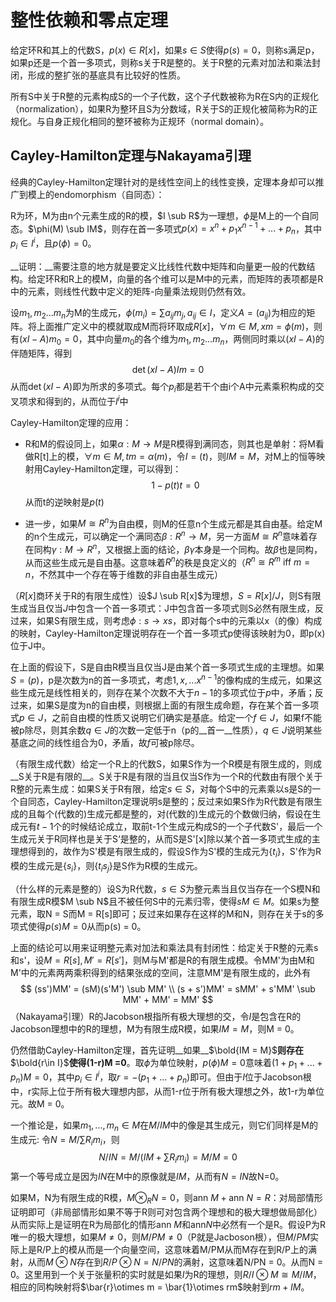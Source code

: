 # 整性依赖和零点定理

给定环R和其上的代数S，$p(x) \in R[x]$，如果$s\in S$使得$p(s) = 0$，则称s满足p，如果p还是一个首一多项式，则称s关于R是整的。关于R整的元素对加法和乘法封闭，形成的整扩张的基底具有比较好的性质。

所有S中关于R整的元素构成S的一个子代数，这个子代数被称为R在S内的正规化（normalization），如果R为整环且S为分数域，R关于S的正规化被简称为R的正规化。与自身正规化相同的整环被称为正规环（normal domain）。

## Cayley-Hamilton定理与Nakayama引理

经典的Cayley-Hamilton定理针对的是线性空间上的线性变换，定理本身却可以推广到模上的endomorphism（自同态）：

R为环，M为由n个元素生成的R的模，$I \sub R$为一理想，$\phi$是M上的一个自同态。$\phi(M) \sub IM$，则存在首一多项式$p(x) = x^n + p_{1}x^{n -1} + ... + p_n$，其中$p_i \in I^i$，且$p(\phi) = 0$。

__证明：__需要注意的地方就是要定义比线性代数中矩阵和向量更一般的代数结构。给定环R和R上的模M，向量的各个维可以是M中的元素，而矩阵的表项都是R中的元素，则线性代数中定义的矩阵-向量乘法规则仍然有效。

设$m_1, m_2... m_n$为M的生成元，$\phi(m_i) = \sum a_{ij}m_j, a_{ij}\in I$，定义$A = (a_{ij})$为相应的矩阵。将上面推广定义中的模就取成M而将环取成$R[x]$，$\forall m \in M, xm = \phi(m)$，则有$(x I -A)m_0 = 0$，其中向量$m_0$的各个维为$m_1, m_2...m_n$，两侧同时乘以$(x I - A)$的伴随矩阵，得到
$$
\det(x I - A)I m = 0
$$
从而$\det(xI - A)$即为所求的多项式。每个$p_i$都是若干个由i个A中元素乘积构成的交叉项求和得到的，从而位于$I^i$中

Cayley-Hamilton定理的应用：

+ R和M的假设同上，如果$\alpha : M\to M$是R模得到满同态，则其也是单射：将M看做R[t]上的模，$\forall m \in M, tm = \alpha(m)$，令$I = (t)$，则$IM = M$，对M上的恒等映射用Cayley-Hamilton定理，可以得到：
  $$
  1 - p(t)t = 0
  $$
  从而t的逆映射是$p(t)$

+ 进一步，如果$M \cong R^n$为自由模，则M的任意n个生成元都是其自由基。给定M的n个生成元，可以确定一个满同态$\beta: R^n \to M$，另一方面$M \cong R^n$意味着存在同构$\gamma: M \to R^n$，又根据上面的结论，$\beta\gamma$本身是一个同构。故$\beta$也是同构，从而这些生成元是自由基。这意味着$R^n$的秩是良定义的（$R^n \cong R^m \text{ iff }m=n$，不然其中一个存在等于维数的非自由基生成元）

（$R[x]$商环关于R的有限生成性）设$J \sub R[x]$为理想，$S = R[x] / J$，则S有限生成当且仅当$J$中包含一个首一多项式：J中包含首一多项式则S必然有限生成，反过来，如果S有限生成，则考虑$\phi: s \to xs$，即对每个s中的元乘以x（的像）构成的映射，Cayley-Hamilton定理说明存在一个首一多项式p使得该映射为0，即p(x)位于J中。

在上面的假设下，S是自由R模当且仅当J是由某个首一多项式生成的主理想。如果$S = (p)$，p是次数为n的首一多项式，考虑$1, x, ...x^{n-1}$的像构成的生成元，如果这些生成元是线性相关的，则存在某个次数不大于$n-1$的多项式位于$p$中，矛盾；反过来，如果S是度为n的自由模，则根据上面的有限生成命题，存在某个首一多项式$p \in J$，之前自由模的性质又说明它们确实是基底。给定一个$f \in J$，如果f不能被p除尽，则其余数$q \in J$的次数一定低于n（p的__首一__性质），$q\in J$说明某些基底之间的线性组合为0，矛盾，故$f$可被p除尽。

（有限生成代数）给定一个R上的代数S，如果S作为一个R模是有限生成的，则成__S关于R是有限的__。S关于R是有限的当且仅当S作为一个R的代数由有限个关于R整的元素生成：如果S关于R有限，给定$s \in S$，对每个S中的元素乘以s是S的一个自同态，Cayley-Hamilton定理说明s是整的；反过来如果S作为R代数是有限生成的且每个(代数的)生成元都是整的，对(代数的)生成元的个数做归纳，假设在生成元有$t-1$个的时候结论成立，取前t-1个生成元构成S的一个子代数S'，最后一个生成元关于R同样也是关于S‘是整的，从而S是S'[x]除以某个首一多项式生成的主理想得到的，故作为S'模是有限生成的，假设S作为S'模的生成元为$\{t_i\}$，S'作为R模的生成元是$\{s_i\}$，则$\{t_is_j\}$是S作为R模的生成元。

（什么样的元素是整的）设S为R代数，$s \in S$为整元素当且仅当存在一个S模N和有限生成R模$M \sub N$且不被任何S中的元素归零，使得$sM \in M$。如果s为整元素，取N = S而M = R[s]即可；反过来如果存在这样的M和N，则存在关于s的多项式使得$p(s)M = 0$从而p(s) = 0。

上面的结论可以用来证明整元素对加法和乘法具有封闭性：给定关于R整的元素s和s'，设$M = R[s], M' = R[s']$，则M与M'都是R的有限生成模。令MM'为由M和M'中的元素两两乘积得到的结果张成的空间，注意MM'是有限生成的，此外有
$$
(ss')MM' = (sM)(s'M') \sub MM' \\
(s + s')MM' = sMM' + s'MM' \sub MM' + MM' = MM'
$$
（Nakayama引理）R的Jacobson根指所有极大理想的交，令$I$是包含在R的Jacobson理想中的R的理想，M为有限生成R模，如果$IM = M$，则M = 0。

仍然借助Cayley-Hamilton定理，首先证明__如果__$\bold{IM = M}$__则存在__$\bold{r\in I}$__使得(1-r)M =0__。取$\phi$为单位映射，$p(\phi)M = 0$意味着$(1 + p_1+...+p_n)M = 0$，其中$p_i \in I^i$，取$r = -(p_1 + ... + p_n)$即可。但由于$I$位于Jacobson根中，r实际上位于所有极大理想内部，从而1-r位于所有极大理想之外，故1-r为单位元。故M = 0。

一个推论是，如果$m_1, ..., m_n \in M$在$M /IM$中的像是其生成元，则它们同样是M的生成元: 令$N = M / \sum R_im_i$，则
$$
N / IN = M / (IM + \sum R_i m_i) = M /M = 0
$$
第一个等号成立是因为$IN$在M中的原像就是$IM$，从而有$N = IN$故N=0。

如果M，N为有限生成的R模，$M \otimes_R N = 0$，则$\text{ann }M + \text{ann }N = R$：对局部情形证明即可（非局部情形如果不等于R则可对包含两个理想和的极大理想做局部化）从而实际上是证明在R为局部化的情形$\text{ann }M$和$\text{ann} N$中必然有一个是R。假设P为R唯一的极大理想，如果$M \ne 0$，则$M / PM \ne 0$（P就是Jacboson根），但$M/PM$实际上是R/P上的模从而是一个向量空间，这意味着M/PM从而M存在到R/P上的满射，从而$M \otimes N$存在到$R/P \otimes N = N / PN$的满射，这意味着N/PN = 0。从而N = 0。这里用到一个关于张量积的实时就是如果$I$为R的理想，则$R/I \otimes M \cong M / IM$，相应的同构映射将$\bar{r}\otimes m = \bar{1}\otimes rm$映射到$rm + IM$。



